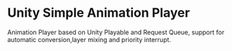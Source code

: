# Unity Simple Animation Player
 Animation Player based on Unity Playable and Request Queue, support for automatic conversion,layer mixing and priority interrupt.
